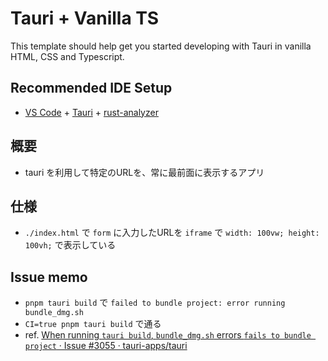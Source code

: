 # Tauri + Vanilla TS

This template should help get you started developing with Tauri in vanilla HTML, CSS and Typescript.

## Recommended IDE Setup

- [VS Code](https://code.visualstudio.com/) + [Tauri](https://marketplace.visualstudio.com/items?itemName=tauri-apps.tauri-vscode) + [rust-analyzer](https://marketplace.visualstudio.com/items?itemName=rust-lang.rust-analyzer)

## 概要

- tauri を利用して特定のURLを、常に最前面に表示するアプリ

## 仕様

- `./index.html` で `form` に入力したURLを `iframe` で `width: 100vw; height: 100vh;` で表示している

## Issue memo

- `pnpm tauri build` で `failed to bundle project: error running bundle_dmg.sh`
- `CI=true pnpm tauri build` で通る
- ref. [When running `tauri build`, `bundle_dmg.sh` errors `fails to bundle project` · Issue #3055 · tauri-apps/tauri](https://github.com/tauri-apps/tauri/issues/3055)
